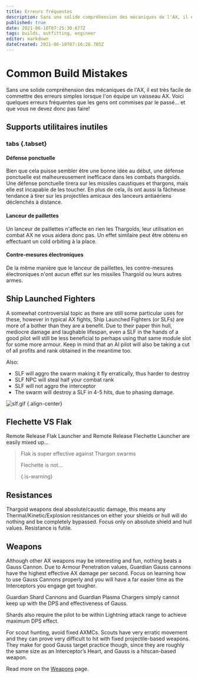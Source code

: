 ```yaml
---
title: Erreurs fréquentes
description: Sans une solide compréhension des mécaniques de l'AX, il est très facile de commettre des erreurs simples lorsque l'on équipe un vaisseau AX.
published: true
date: 2021-06-10T07:25:30.677Z
tags: builds, outfitting, engineer
editor: markdown
dateCreated: 2021-06-10T07:16:26.785Z
---
```


# Common Build Mistakes
Sans une solide compréhension des mécaniques de l'AX, il est très facile de commettre des erreurs simples lorsque l'on équipe un vaisseau AX. Voici quelques erreurs fréquentes que les gens ont commises par le passé… et que vous ne devez donc pas faire!

## Supports utilitaires inutiles
### tabs {.tabset}
#### Défense ponctuelle
Bien que cela puisse sembler être une bonne idée au début, une défense ponctuelle est malheureusement inefficace dans les combats thargoïds. Une défense ponctuelle tirera sur les missiles caustiques et thargons, mais elle est incapable de les toucher. En plus de cela, ils ont aussi la fâcheuse tendance à tirer sur les projectiles amicaux des lanceurs antiaériens déclenchés à distance.

#### Lanceur de paillettes
Un lanceur de paillettes n'affecte en rien les Thargoïds, leur utilisation en combat AX ne vous aidera donc pas. Un effet similaire peut être obtenu en effectuant un cold orbiting à la place.

#### Contre-mesures électroniques
De la même manière que le lanceur de paillettes, les contre-mesures électroniques n'ont aucun effet sur les missiles Thargoïd ou leurs autres armes.

## Ship Launched Fighters
A somewhat controversial topic as there are still some particular uses for these, however in typical AX fights, Ship Launched Fighters (or SLFs) are more of a bother than they are a benefit. Due to their paper thin hull, mediocre damage and laughable lifespan, even a SLF in the hands of a good pilot will still be less beneficial to perhaps using that same module slot for some more armour. Keep in mind that an AI pilot will also be taking a cut of all profits and rank obtained in the meantime too.

Also:
- SLF will aggro the swarm making it fly erratically, thus harder to destroy
- SLF NPC will steal half your combat rank
- SLF will not aggro the interceptor
- The swarm will destroy a SLF in 4-5 hits, due to phasing damage.

![slf.gif](/img/slf.gif) {.align-center}

## Flechette VS Flak
Remote Release Flak Launcher and Remote Release Flechette Launcher are easily mixed up…

> Flak is super effective against Thargon swarms
> 
> Flechette is not… 
> 
> {.is-warning}


## Resistances
Thargoid weapons deal absolute/caustic damage, this means any Thermal/Kinetic/Explosion resistances on either your shields or hull will do nothing and be completely bypassed. Focus only on absolute shield and hull values. Resistance is futile.

## Weapons
Although other AX weapons may be interesting and fun, nothing beats a Gauss Cannon. Due to Armour Penetration values, Guardian Gauss cannons have the highest effective AX damage per second. Focus on learning how to use Gauss Cannons properly and you will have a far easier time as the Interceptors you engage get tougher.

Guardian Shard Cannons and Guardian Plasma Chargers simply cannot keep up with the DPS and effectiveness of Gauss.

Shards also require the pilot to be within Lightning attack range to achieve maximum DPS effect.

For scout hunting, avoid fixed AXMCs. Scouts have very erratic movement and they can prove very difficult to hit with fixed projectile-based weapons. They make for good Gauss target practice though, since they are roughly the same size as an Interceptor’s Heart, and Gauss is a hitscan-based weapon.

Read more on the [Weapons](/en/weapons) page.